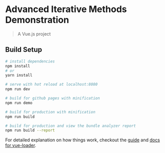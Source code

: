 # Advanced Iterative Methods Demonstration

> A Vue.js project

## Build Setup

``` bash
# install dependencies
npm install
# or
yarn install

# serve with hot reload at localhost:8080
npm run dev

# build for github pages with minification
npm run demo

# build for production with minification
npm run build

# build for production and view the bundle analyzer report
npm run build --report
```

For detailed explanation on how things work, checkout the [guide](http://vuejs-templates.github.io/webpack/) and [docs for vue-loader](http://vuejs.github.io/vue-loader).
